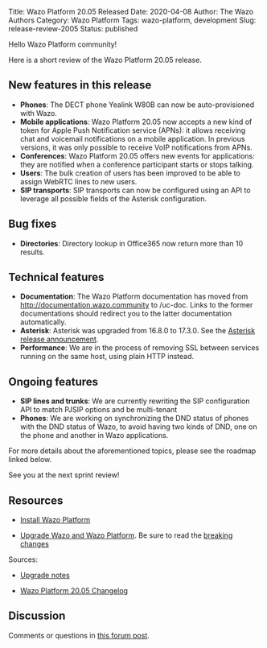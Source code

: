 Title: Wazo Platform 20.05 Released
Date: 2020-04-08
Author: The Wazo Authors
Category: Wazo Platform
Tags: wazo-platform, development
Slug: release-review-2005
Status: published

Hello Wazo Platform community!

Here is a short review of the Wazo Platform 20.05 release.

## New features in this release

* **Phones**: The DECT phone Yealink W80B can now be auto-provisioned with Wazo.
* **Mobile applications**: Wazo Platform 20.05 now accepts a new kind of token for Apple Push Notification service (APNs): it allows receiving chat and voicemail notifications on a mobile application. In previous versions, it was only possible to receive VoIP notifications from APNs.
* **Conferences**: Wazo Platform 20.05 offers new events for applications: they are notified when a conference participant starts or stops talking.
* **Users**: The bulk creation of users has been improved to be able to assign WebRTC lines to new users.
* **SIP transports**: SIP transports can now be configured using an API to leverage all possible fields of the Asterisk configuration.

## Bug fixes

* **Directories**: Directory lookup in Office365 now return more than 10 results.

## Technical features

* **Documentation**: The Wazo Platform documentation has moved from http://documentation.wazo.community to /uc-doc. Links to the former documentations should redirect you to the latter documentation automatically.
* **Asterisk**: Asterisk was upgraded from 16.8.0 to 17.3.0. See the [Asterisk release announcement](https://www.asterisk.org/downloads/asterisk-news/asterisk-1730-now-available).
* **Performance**: We are in the process of removing SSL between services running on the same host, using plain HTTP instead.

## Ongoing features

* **SIP lines and trunks**: We are currently rewriting the SIP configuration API to match PJSIP options and be multi-tenant
* **Phones**: We are working on synchronizing the DND status of phones with the DND status of Wazo, to avoid having two kinds of DND, one on the phone and another in Wazo applications.


For more details about the aforementioned topics, please see the roadmap linked below.

See you at the next sprint review!

## Resources

* [Install Wazo Platform](/install)

* [Upgrade Wazo and Wazo Platform](/uc-doc/upgrade/). Be sure to read the [breaking changes](/uc-doc/upgrade/upgrade_notes#20.05)

Sources:

* [Upgrade notes](/uc-doc/upgrade/upgrade_notes#20.05)

* [Wazo Platform 20.05 Changelog](https://wazo-dev.atlassian.net/secure/ReleaseNote.jspa?projectId=10011&version=10077)

## Discussion

Comments or questions in [this forum post](https://wazo-platform.discourse.group/t/blog-wazo-platform-20-05-released).
